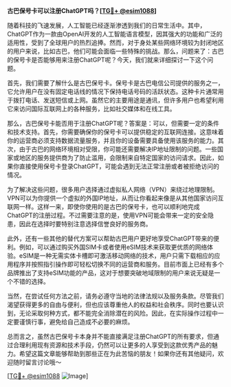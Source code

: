 **古巴保号卡可以注册ChatGPT吗？[[TG💪+ @esim1088](https://t.me/s/esim1088)]**

随着科技的飞速发展，人工智能已经逐渐渗透到我们的日常生活中。其中，ChatGPT作为一款由OpenAI开发的人工智能语言模型，因其强大的功能和广泛的适用性，受到了全球用户的热烈追捧。然而，对于身处某些网络环境较为封闭地区的用户来说，比如古巴，他们可能会面临一些特殊的挑战。那么，问题来了：古巴的保号卡是否能够用来注册ChatGPT呢？今天，我们就来详细探讨一下这个问题。

首先，我们需要了解什么是古巴保号卡。保号卡是古巴电信公司提供的服务之一，它允许用户在没有固定电话线的情况下保持电话号码的活跃状态。这种卡片通常用于拨打电话、发送短信或上网。虽然它的主要用途是通讯，但许多用户也希望利用它来访问国际互联网上的各种服务，比如社交媒体和在线工具。

那么，古巴保号卡能否用于注册ChatGPT呢？答案是：可以，但需要一定的条件和技术支持。首先，你需要确保你的保号卡可以提供稳定的互联网连接。这意味着你的运营商必须支持数据流量服务，并且你的设备需要具备使用该服务的能力。其次，由于古巴的网络环境相对受限，你可能还需要解决IP地址限制的问题。一些国家或地区的服务提供商为了防止滥用，会限制来自特定国家的访问请求。因此，如果你直接使用保号卡登录ChatGPT，可能会遇到无法正常注册或者被拒绝访问的情况。

为了解决这些问题，很多用户选择通过虚拟私人网络（VPN）来绕过地理限制。VPN可以为你提供一个虚拟的外国IP地址，从而让你看起来像是从其他国家访问互联网一样。这样一来，即使你使用的是古巴的保号卡，也可以顺利地完成ChatGPT的注册过程。不过需要注意的是，使用VPN可能会带来一定的安全隐患，因此在选择时要特别注意选择信誉良好的服务商。

此外，还有一些其他的替代方案可以帮助古巴用户更好地享受ChatGPT带来的便利。例如，可以通过购买外国SIM卡或者使用eSIM技术来获取更优质的网络体验。eSIM是一种无需实体卡槽即可激活移动网络的技术，用户只需下载相应的应用程序并按照指引操作即可轻松切换不同的运营商和服务。目前市面上已经有多个品牌推出了支持eSIM功能的产品，这对于想要突破地域限制的用户来说无疑是一个不错的选择。

当然，在尝试任何方法之前，请务必遵守当地的法律法规以及服务条款。尽管我们渴望获得更多的自由与便利，但也应该尊重他人的权益和社会秩序。同时也要认识到，无论采取何种方式，都不能完全消除潜在的风险。因此，在实际操作过程中一定要谨慎行事，避免给自己造成不必要的麻烦。

总而言之，虽然古巴保号卡本身并不能直接满足注册ChatGPT的所有要求，但通过合理利用现有资源和技术手段，仍然可以让更多的人享受到这款优秀产品的魅力。希望这篇文章能够帮助到那些正在为此苦恼的朋友！如果你还有其他疑问，欢迎随时留言讨论哦～

[[TG💪+ @esim1088](https://t.me/s/esim1088) ![Image](https://i.postimg.cc/4NQfJmqS/Snipaste-2025-05-13-00-14-12.png)]